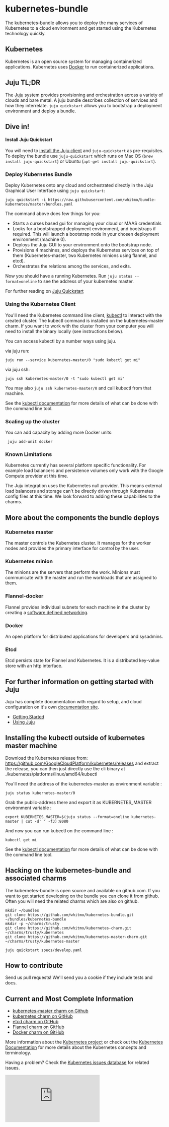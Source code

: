 # kubernetes-bundle

The kubernetes-bundle allows you to deploy the many services of
Kubernetes to a cloud environment and get started using the Kubernetes
technology quickly.

## Kubernetes

Kubernetes is an open source system for managing containerized
applications.  Kubernetes uses [Docker](http://docker.com) to run
containerized applications.

## Juju TL;DR

The [Juju](https://juju.ubuntu.com) system provides provisioning and
orchestration across a variety of clouds and bare metal. A juju bundle
describes collection of services and how they interrelate. `juju
quickstart` allows you to bootstrap a deployment environment and
deploy a bundle.

## Dive in!

#### Install Juju Quickstart

You will need to
[install the Juju client](https://juju.ubuntu.com/install/) and
`juju-quickstart` as pre-requisites.  To deploy the bundle use
`juju-quickstart` which runs on Mac OS (`brew install
juju-quickstart`) or Ubuntu (`apt-get install juju-quickstart`).

### Deploy Kubernetes Bundle

Deploy Kubernetes onto any cloud and orchestrated directly in the Juju
Graphical User Interface using `juju quickstart`:

    juju quickstart -i https://raw.githubusercontent.com/whitmo/bundle-kubernetes/master/bundles.yaml

The command above does few things for you:

- Starts a curses based gui for managing your cloud or MAAS credentials
- Looks for a bootstrapped deployment environment, and bootstraps if
  required. This will launch a bootstrap node in your chosen
  deployment environment (machine 0).
- Deploys the Juju GUI to your environment onto the bootstrap node.
- Provisions 4 machines, and deploys the Kubernetes services on top of
  them (Kubernetes-master, two Kubernetes minions using flannel, and etcd).
- Orchestrates the relations among the services, and exits.

Now you should have a running Kubernetes. Run `juju status
--format=oneline` to see the address of your kubernetes master.

For further reading on [Juju Quickstart](https://pypi.python.org/pypi/juju-quickstart)

### Using the Kubernetes Client

You'll need the Kubernetes command line client,
[kubectl](https://github.com/GoogleCloudPlatform/kubernetes/blob/master/docs/kubectl.md)
to interact with the created cluster.  The kubectl command is
installed on the kubernetes-master charm. If you want to work with
the cluster from your computer you will need to install the binary
locally (see instructions below).

You can access kubectl by a number ways using juju.

via juju run:

    juju run --service kubernetes-master/0 "sudo kubectl get mi"

via juju ssh:

    juju ssh kubernetes-master/0 -t "sudo kubectl get mi"

You may also `juju ssh kubernetes-master/0` and call kubectl from that
machine.

See the
[kubectl documentation](https://github.com/GoogleCloudPlatform/kubernetes/blob/master/docs/kubectl.md)
for more details of what can be done with the command line tool.

### Scaling up the cluster

You can add capacity by adding more Docker units:

     juju add-unit docker

### Known Limitations

Kubernetes currently has several platform specific functionality. For
example load balancers and persistence volumes only work with the
Google Compute provider at this time.

The Juju integration uses the Kubernetes null provider. This means
external load balancers and storage can't be directly driven through
Kubernetes config files at this time. We look forward to adding these
capabilities to the charms.


## More about the components the bundle deploys

### Kubernetes master

The master controls the Kubernetes cluster.  It manages for the worker
nodes and provides the primary interface for control by the user.

### Kubernetes minion

The minions are the servers that perform the work.  Minions must
communicate with the master and run the workloads that are assigned to
them.

### Flannel-docker

Flannel provides individual subnets for each machine in the cluster by
creating a
[software defined networking](http://en.wikipedia.org/wiki/Software-defined_networking).

### Docker

An open platform for distributed applications for developers and sysadmins.

### Etcd

Etcd persists state for Flannel and Kubernetes. It is a distributed
key-value store with an http interface.


## For further information on getting started with Juju

Juju has complete documentation with regard to setup, and cloud
configuration on it's own
[documentation site](https://juju.ubuntu.com/docs/).

- [Getting Started](https://juju.ubuntu.com/docs/getting-started.html)
- [Using Juju](https://juju.ubuntu.com/docs/charms.html)


## Installing the kubectl outside of kubernetes master machine

Download the Kubernetes release from:
https://github.com/GoogleCloudPlatform/kubernetes/releases and extract
the release, you can then just directly use the cli binary at
./kubernetes/platforms/linux/amd64/kubectl

You'll need the address of the kubernetes-master as environment variable :

    juju status kubernetes-master/0

Grab the public-address there and export it as KUBERNETES_MASTER
environment variable :

    export KUBERNETES_MASTER=$(juju status --format=oneline kubernetes-master | cut -d' ' -f3):8080

And now you can run kubectl on the command line :

    kubectl get mi

See the
[kubectl documentation](https://github.com/GoogleCloudPlatform/kubernetes/blob/master/docs/kubectl.md)
for more details of what can be done with the command line tool.


## Hacking on the kubernetes-bundle and associated charms

The kubernetes-bundle is open source and available on github.com.  If
you want to get started developing on the bundle you can clone it from
github.  Often you will need the related charms which are also on
github.

    mkdir ~/bundles
    git clone https://github.com/whitmo/kubernetes-bundle.git ~/bundles/kubernetes-bundle
    mkdir -p ~/charms/trusty
    git clone https://github.com/whitmo/kubernetes-charm.git ~/charms/trusty/kubernetes
    git clone https://github.com/whitmo/kubernetes-master-charm.git ~/charms/trusty/kubernetes-master

    juju quickstart specs/develop.yaml

## How to contribute

Send us pull requests!  We'll send you a cookie if they include tests and docs.


## Current and Most Complete Information

 - [kubernetes-master charm on Github](https://github.com/whitmo/charm-kubernetes-master)
 - [kubernetes charm on GitHub](https://github.com/whitmo/charm-kubernetes)
 - [etcd charm on GitHub](https://github.com/whitmo/etcd-charm)
 - [Flannel charm on GitHub](https://github.com/chuckbutler/docker-flannel-charm)
 - [Docker charm on GitHub](https://github.com/chuckbutler/docker-charm)

More information about the
[Kubernetes project](https://github.com/GoogleCloudPlatform/kubernetes)
or check out the
[Kubernetes Documentation](https://github.com/GoogleCloudPlatform/kubernetes/tree/master/docs)
for more details about the Kubernetes concepts and terminology.

Having a problem? Check the [Kubernetes issues database](https://github.com/GoogleCloudPlatform/kubernetes/issues)
for related issues.


[![Analytics](https://kubernetes-site.appspot.com/UA-36037335-10/GitHub/cluster/juju/bundles/README.md?pixel)]()
